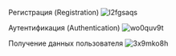 Регистрация (Registration)
![l2fgsaqs](https://github.com/MariaKham/4.4.9js/assets/111174811/4860028f-4c50-480a-a4f6-d6495e39846f)

Аутентификация (Authentication)
![wo0quv9t](https://github.com/MariaKham/4.4.9js/assets/111174811/2457b5e9-13eb-4f75-a1f8-a70a6a379bc8)

Получение данных пользователя
![3x9mko8h](https://github.com/MariaKham/4.4.9js/assets/111174811/a6742098-a877-4ccf-875f-4928bb85ee10)
